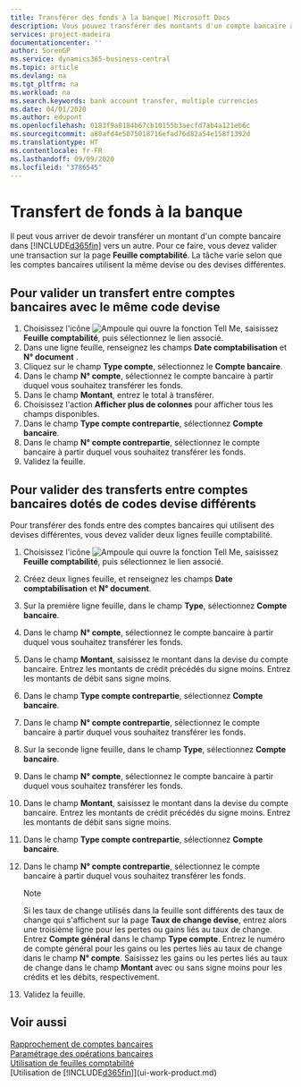 ```yaml
---
title: Transférer des fonds à la banque| Microsoft Docs
description: Vous pouvez transférer des montants d'un compte bancaire à un autre, y compris dans différentes devises, en validant la transaction dans la feuille comptabilité.
services: project-madeira
documentationcenter: ''
author: SorenGP
ms.service: dynamics365-business-central
ms.topic: article
ms.devlang: na
ms.tgt_pltfrm: na
ms.workload: na
ms.search.keywords: bank account transfer, multiple currencies
ms.date: 04/01/2020
ms.author: edupont
ms.openlocfilehash: 0183f9a8184b67cb10155b3aecfd7ab4a121eb6c
ms.sourcegitcommit: a80afd4e5075018716efad76d82a54e158f1392d
ms.translationtype: HT
ms.contentlocale: fr-FR
ms.lasthandoff: 09/09/2020
ms.locfileid: "3786545"
---
```

# <a name="transfer-bank-funds"></a>Transfert de fonds à la banque
Il peut vous arriver de devoir transférer un montant d'un compte bancaire dans [!INCLUDE[d365fin](includes/d365fin_md.md)] vers un autre. Pour ce faire, vous devez valider une transaction sur la page **Feuille comptabilité**. La tâche varie selon que les comptes bancaires utilisent la même devise ou des devises différentes.

## <a name="to-post-a-transfer-between-bank-accounts-with-the-same-currency-code"></a>Pour valider un transfert entre comptes bancaires avec le même code devise
1. Choisissez l'icône ![Ampoule qui ouvre la fonction Tell Me](media/ui-search/search_small.png "Dites-moi ce que vous voulez faire"), saisissez **Feuille comptabilité**, puis sélectionnez le lien associé.
2. Dans une ligne feuille, renseignez les champs **Date comptabilisation** et **N° document** .
3. Cliquez sur le champ **Type compte**, sélectionnez le **Compte bancaire**.
4. Dans le champ **N° compte**, sélectionnez le compte bancaire à partir duquel vous souhaitez transférer les fonds.
5. Dans le champ **Montant**, entrez le total à transférer.
6. Choisissez l'action **Afficher plus de colonnes** pour afficher tous les champs disponibles.
7. Dans le champ **Type compte contrepartie**, sélectionnez **Compte bancaire**.
8. Dans le champ **N° compte contrepartie**, sélectionnez le compte bancaire à partir duquel vous souhaitez transférer les fonds.
9. Validez la feuille.

## <a name="to-post-a-transfer-between-bank-accounts-with-different-currency-codes"></a>Pour valider des transferts entre comptes bancaires dotés de codes devise différents
Pour transférer des fonds entre des comptes bancaires qui utilisent des devises différentes, vous devez valider deux lignes feuille comptabilité.

1. Choisissez l'icône ![Ampoule qui ouvre la fonction Tell Me](media/ui-search/search_small.png "Dites-moi ce que vous voulez faire"), saisissez **Feuille comptabilité**, puis sélectionnez le lien associé.
2. Créez deux lignes feuille, et renseignez les champs **Date comptabilisation** et **N° document**.
3. Sur la première ligne feuille, dans le champ **Type**, sélectionnez **Compte bancaire**.
4. Dans le champ **N° compte**, sélectionnez le compte bancaire à partir duquel vous souhaitez transférer les fonds.
5. Dans le champ **Montant**, saisissez le montant dans la devise du compte bancaire. Entrez les montants de crédit précédés du signe moins. Entrez les montants de débit sans signe moins.
6. Dans le champ **Type compte contrepartie**, sélectionnez **Compte bancaire**.
7. Dans le champ **N° compte contrepartie**, sélectionnez le compte bancaire à partir duquel vous souhaitez transférer les fonds.
8. Sur la seconde ligne feuille, dans le champ **Type**, sélectionnez **Compte bancaire**.
9. Dans le champ **N° compte**, sélectionnez le compte bancaire à partir duquel vous souhaitez transférer les fonds.
10. Dans le champ **Montant**, saisissez le montant dans la devise du compte bancaire. Entrez les montants de crédit précédés du signe moins. Entrez les montants de débit sans signe moins.
11. Dans le champ **Type compte contrepartie**, sélectionnez **Compte bancaire**.  
12. Dans le champ **N° compte contrepartie**, sélectionnez le compte bancaire à partir duquel vous souhaitez transférer les fonds.

    > [!NOTE]  
    > Si les taux de change utilisés dans la feuille sont différents des taux de change qui s'affichent sur la page **Taux de change devise**, entrez alors une troisième ligne pour les pertes ou gains liés au taux de change. Entrez **Compte général** dans le champ **Type compte**. Entrez le numéro de compte général pour les gains ou les pertes liés au taux de change dans le champ **N° compte**. Saisissez les gains ou les pertes liés au taux de change dans le champ **Montant** avec ou sans signe moins pour les crédits et les débits, respectivement.
13. Validez la feuille.

## <a name="see-also"></a>Voir aussi
[Rapprochement de comptes bancaires](bank-manage-bank-accounts.md)  
[Paramétrage des opérations bancaires](bank-setup-banking.md)  
[Utilisation de feuilles comptabilité](ui-work-general-journals.md)  
[Utilisation de [!INCLUDE[d365fin](includes/d365fin_md.md)]](ui-work-product.md)
